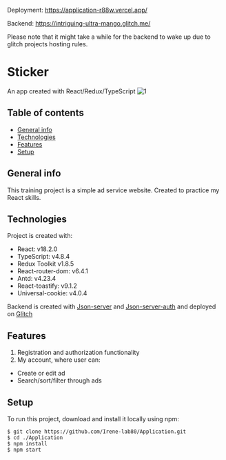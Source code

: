Deployment: https://application-r88w.vercel.app/

Backend: https://intriguing-ultra-mango.glitch.me/

Please note that it might take a while for the backend to wake up due to glitch projects hosting rules.

# Sticker
An app created with React/Redux/TypeScript
![1](https://user-images.githubusercontent.com/70843828/229290007-96fea495-56b1-4512-9a99-7febec01451c.gif)

## Table of contents
* [General info](#general-info)
* [Technologies](#technologies)
* [Features](#features)
* [Setup](#setup)

## General info
This training project is a simple ad service website. Created to practice my React skills.

## Technologies
Project is created with:
* React: v18.2.0
* TypeScript: v4.8.4
* Redux Toolkit v1.8.5
* React-router-dom: v6.4.1
* Antd: v4.23.4
* React-toastify: v9.1.2
* Universal-cookie: v4.0.4

Backend is created with [Json-server](https://github.com/typicode/json-server) and [Json-server-auth](https://github.com/jeremyben/json-server-auth) and deployed on [Glitch](https://glitch.com)


## Features
1. Registration and authorization functionality
2. My account, where user can:
  * Create or edit ad
  * Search/sort/filter through ads
  
  

## Setup
To run this project, download and install it locally using npm:

```
$ git clone https://github.com/Irene-lab80/Application.git
$ cd ./Application
$ npm install
$ npm start
```
